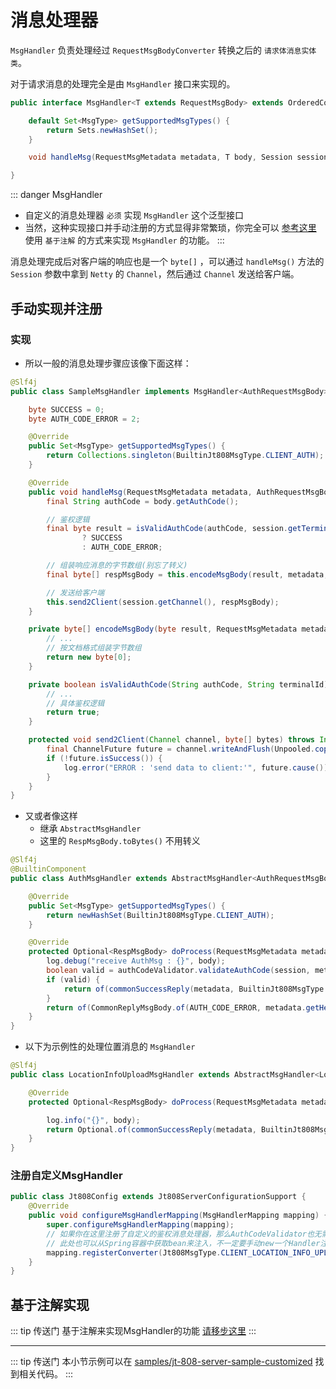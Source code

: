 # 消息处理器

`MsgHandler` 负责处理经过 `RequestMsgBodyConverter` 转换之后的 `请求体消息实体类`。

对于请求消息的处理完全是由 `MsgHandler` 接口来实现的。

```java
public interface MsgHandler<T extends RequestMsgBody> extends OrderedComponent {

    default Set<MsgType> getSupportedMsgTypes() {
        return Sets.newHashSet();
    }

    void handleMsg(RequestMsgMetadata metadata, T body, Session session) throws IOException, InterruptedException;

}
```

::: danger MsgHandler
- 自定义的消息处理器 `必须` 实现 `MsgHandler` 这个泛型接口
- 当然，这种实现接口并手动注册的方式显得非常繁琐，你完全可以 [参考这里](../annotation-based-dev/msg-handler-register.md#@jt808requestmsghandlermapping) 使用 `基于注解` 的方式来实现 `MsgHandler` 的功能。
:::

消息处理完成后对客户端的响应也是一个 `byte[]` ，可以通过 `handleMsg()` 方法的 `Session` 参数中拿到 `Netty` 的 `Channel`，然后通过 `Channel` 发送给客户端。

## 手动实现并注册

### 实现

- 所以一般的消息处理步骤应该像下面这样：

```java
@Slf4j
public class SampleMsgHandler implements MsgHandler<AuthRequestMsgBody> {

    byte SUCCESS = 0;
    byte AUTH_CODE_ERROR = 2;

    @Override
    public Set<MsgType> getSupportedMsgTypes() {
        return Collections.singleton(BuiltinJt808MsgType.CLIENT_AUTH);
    }

    @Override
    public void handleMsg(RequestMsgMetadata metadata, AuthRequestMsgBody body, Session session) throws IOException, InterruptedException {
        final String authCode = body.getAuthCode();

        // 鉴权逻辑
        final byte result = isValidAuthCode(authCode, session.getTerminalId())
                ? SUCCESS
                : AUTH_CODE_ERROR;

        // 组装响应消息的字节数组(别忘了转义)
        final byte[] respMsgBody = this.encodeMsgBody(result, metadata, session);

        // 发送给客户端
        this.send2Client(session.getChannel(), respMsgBody);
    }

    private byte[] encodeMsgBody(byte result, RequestMsgMetadata metadata, Session session) {
        // ...
        // 按文档格式组装字节数组
        return new byte[0];
    }

    private boolean isValidAuthCode(String authCode, String terminalId) {
        // ...
        // 具体鉴权逻辑
        return true;
    }

    protected void send2Client(Channel channel, byte[] bytes) throws InterruptedException {
        final ChannelFuture future = channel.writeAndFlush(Unpooled.copiedBuffer(bytes)).sync();
        if (!future.isSuccess()) {
            log.error("ERROR : 'send data to client:'", future.cause());
        }
    }
}
```

- 又或者像这样
    - 继承 `AbstractMsgHandler`
    - 这里的 `RespMsgBody.toBytes()` 不用转义

```java
@Slf4j
@BuiltinComponent
public class AuthMsgHandler extends AbstractMsgHandler<AuthRequestMsgBody> {

    @Override
    public Set<MsgType> getSupportedMsgTypes() {
        return newHashSet(BuiltinJt808MsgType.CLIENT_AUTH);
    }

    @Override
    protected Optional<RespMsgBody> doProcess(RequestMsgMetadata metadata, AuthRequestMsgBody body, Session session) {
        log.debug("receive AuthMsg : {}", body);
        boolean valid = authCodeValidator.validateAuthCode(session, metadata, body);
        if (valid) {
            return of(commonSuccessReply(metadata, BuiltinJt808MsgType.CLIENT_AUTH));
        }
        return of(CommonReplyMsgBody.of(AUTH_CODE_ERROR, metadata.getHeader().getFlowId(), BuiltinJt808MsgType.CLIENT_AUTH));
    }
}
```

- 以下为示例性的处理位置消息的 `MsgHandler`

```java
@Slf4j
public class LocationInfoUploadMsgHandler extends AbstractMsgHandler<LocationUploadMsgBody> {

    @Override
    protected Optional<RespMsgBody> doProcess(RequestMsgMetadata metadata, LocationUploadMsgBody body, Session session) {

        log.info("{}", body);
        return Optional.of(commonSuccessReply(metadata, BuiltinJt808MsgType.CLIENT_LOCATION_INFO_UPLOAD));
    }
}
```

### 注册自定义MsgHandler

```java
public class Jt808Config extends Jt808ServerConfigurationSupport { 
    @Override
    public void configureMsgHandlerMapping(MsgHandlerMapping mapping) {
        super.configureMsgHandlerMapping(mapping);
        // 如果你在这里注册了自定义的鉴权消息处理器，那么AuthCodeValidator也无需提供了
        // 此处也可以从Spring容器中获取bean来注入，不一定要手动new一个Handler注册
        mapping.registerConverter(Jt808MsgType.CLIENT_LOCATION_INFO_UPLOAD, new LocationInfoUploadMsgHandler());
    }
}
```

## 基于注解实现

::: tip 传送门
基于注解来实现MsgHandler的功能 [请移步这里](../annotation-based-dev/msg-handler-register.md#@Jt808RequestMsgHandlerMapping)
:::

---

::: tip 传送门
本小节示例可以在 [samples/jt-808-server-sample-customized](https://github.com/hylexus/jt-framework/tree/master/samples/jt-808-server-sample-customized) 找到相关代码。
:::